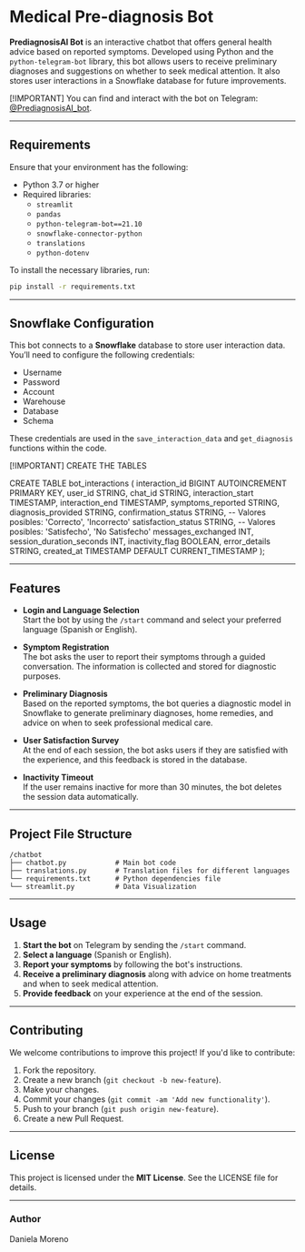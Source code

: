 
# Medical Pre-diagnosis Bot

**PrediagnosisAI Bot** is an interactive chatbot that offers general health advice based on reported symptoms. Developed using Python and the `python-telegram-bot` library, this bot allows users to receive preliminary diagnoses and suggestions on whether to seek medical attention. It also stores user interactions in a Snowflake database for future improvements.

[!IMPORTANT]
You can find and interact with the bot on Telegram: [@PrediagnosisAI_bot](https://t.me/PrediagnosisAI_bot).

---

## Requirements

Ensure that your environment has the following:

- Python 3.7 or higher
- Required libraries:
  - `streamlit`
  - `pandas`
  - `python-telegram-bot==21.10`
  - `snowflake-connector-python`
  - `translations`
  - `python-dotenv`

To install the necessary libraries, run:

```bash
pip install -r requirements.txt
```

---

## Snowflake Configuration

This bot connects to a **Snowflake** database to store user interaction data. You’ll need to configure the following credentials:

- Username
- Password
- Account
- Warehouse
- Database
- Schema

These credentials are used in the `save_interaction_data` and `get_diagnosis` functions within the code.

[!IMPORTANT]
CREATE THE TABLES

CREATE TABLE bot_interactions (
    interaction_id BIGINT AUTOINCREMENT PRIMARY KEY,
    user_id STRING,
    chat_id STRING,
    interaction_start TIMESTAMP,
    interaction_end TIMESTAMP,
    symptoms_reported STRING,
    diagnosis_provided STRING,
    confirmation_status STRING, -- Valores posibles: 'Correcto', 'Incorrecto'
    satisfaction_status STRING, -- Valores posibles: 'Satisfecho', 'No Satisfecho'
    messages_exchanged INT,
    session_duration_seconds INT,
    inactivity_flag BOOLEAN,
    error_details STRING,
    created_at TIMESTAMP DEFAULT CURRENT_TIMESTAMP
);

---

## Features

- **Login and Language Selection**  
  Start the bot by using the `/start` command and select your preferred language (Spanish or English).
  
- **Symptom Registration**  
  The bot asks the user to report their symptoms through a guided conversation. The information is collected and stored for diagnostic purposes.
  
- **Preliminary Diagnosis**  
  Based on the reported symptoms, the bot queries a diagnostic model in Snowflake to generate preliminary diagnoses, home remedies, and advice on when to seek professional medical care.
  
- **User Satisfaction Survey**  
  At the end of each session, the bot asks users if they are satisfied with the experience, and this feedback is stored in the database.
  
- **Inactivity Timeout**  
  If the user remains inactive for more than 30 minutes, the bot deletes the session data automatically.

---

## Project File Structure

```
/chatbot
├── chatbot.py            # Main bot code
├── translations.py       # Translation files for different languages
└── requirements.txt      # Python dependencies file
└── streamlit.py          # Data Visualization
```

---

## Usage

1. **Start the bot** on Telegram by sending the `/start` command.
2. **Select a language** (Spanish or English).
3. **Report your symptoms** by following the bot's instructions.
4. **Receive a preliminary diagnosis** along with advice on home treatments and when to seek medical attention.
5. **Provide feedback** on your experience at the end of the session.

---

## Contributing

We welcome contributions to improve this project! If you'd like to contribute:

1. Fork the repository.
2. Create a new branch (`git checkout -b new-feature`).
3. Make your changes.
4. Commit your changes (`git commit -am 'Add new functionality'`).
5. Push to your branch (`git push origin new-feature`).
6. Create a new Pull Request.

---

## License

This project is licensed under the **MIT License**. See the LICENSE file for details.

---

### Author
Daniela Moreno

